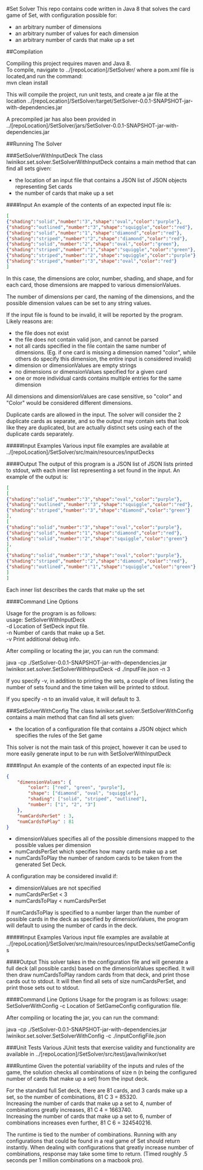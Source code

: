 #Set Solver
This repo contains code written in Java 8 that solves the card game of Set, with configuration possible for:

* an arbitrary number of dimensions 
* an arbitrary number of values for each dimension
* an arbitrary number of cards that make up a set

##Compilation

Compiling this project requires maven and Java 8.  
To compile, navigate to  ../[repoLocation]/SetSolver/ where a pom.xml file is located,and run the command: <br>
mvn clean install

This will compile the project, run unit tests, and create a jar file at the location ../[repoLocation]/SetSolver/target/SetSolver-0.0.1-SNAPSHOT-jar-with-dependencies.jar

A precompiled jar has also been provided in ../[repoLocation]/SetSolver/jars/SetSolver-0.0.1-SNAPSHOT-jar-with-dependencies.jar

##Running The Solver

###SetSolverWithInputDeck
The class lwinikor.set.solver.SetSolverWithInputDeck contains a main method that can find all sets given: 

* the location of an input file that contains a JSON list of JSON objects representing Set cards
* the number of cards that make up a set

####Input
An example of the contents of an expected input file is:

```json
[
{"shading":"solid","number":"3","shape":"oval","color":"purple"},
{"shading":"outlined","number":"3","shape":"squiggle","color":"red"},
{"shading":"solid","number":"1","shape":"diamond","color":"red"},
{"shading":"striped","number":"2","shape":"diamond","color":"red"},
{"shading":"solid","number":"2","shape":"oval","color":"green"},
{"shading":"striped","number":"1","shape":"squiggle","color":"green"},
{"shading":"striped","number":"2","shape":"squiggle","color":"purple"},
{"shading":"striped","number":"3","shape":"oval","color":"red"}
]
```

In this case, the dimensions are color, number, shading, and shape, and for each card, those dimensions are mapped to various dimensionValues. 

The number of dimensions per card, the naming of the dimensions, and the possible dimension values can be set to any string values.

If the input file is found to be invalid, it will be reported by the program. Likely reasons are:

* the file does not exist
* the file does not contain valid json, and cannot be parsed
* not all cards specified in the file contain the same number of dimensions. (Eg. if one card is missing a dimension named "color", while others do specify this dimension, the entire input is considered invalid)
* dimension or dimensionValues are empty strings
* no dimensions or dimensionValues specified for a given card
* one or more individual cards contains multiple entries for the same dimension

All dimensions and dimensionValues are case sensitive, so "color" and "Color" would be considered different dimensions.

Duplicate cards are allowed in the input. The solver will consider the 2 duplicate cards as separate, and so the output may contain sets that look like they are duplicated, but are actually distinct sets using each of the duplicate cards separately.

#####Input Examples
Various input file examples are available at ../[repoLocation]/SetSolver/src/main/resources/inputDecks

####Output
The output of this program is a JSON list of JSON lists printed to stdout, with each inner list representing a set found in the input.  An example of the output is:

```json
[
[
{"shading":"solid","number":"3","shape":"oval","color":"purple"},
{"shading":"outlined","number":"3","shape":"squiggle","color":"red"},
{"shading":"striped","number":"3","shape":"diamond","color":"green"}
],
[
{"shading":"solid","number":"3","shape":"oval","color":"purple"},
{"shading":"solid","number":"1","shape":"diamond","color":"red"},
{"shading":"solid","number":"2","shape":"squiggle","color":"green"}
],
[
{"shading":"solid","number":"3","shape":"oval","color":"purple"},
{"shading":"striped","number":"2","shape":"diamond","color":"red"},
{"shading":"outlined","number":"1","shape":"squiggle","color":"green"}
]
]
```
Each inner list describes the cards that make up the set

####Command Line Options

Usage for the program is as follows: <br>
usage: SetSolverWithInputDeck <br>
 -d <arg>   Location of SetDeck input file. <br>
 -n <arg>   Number of cards that make up a Set. <br>
 -v         Print additional debug info. <br>

After compiling or locating the jar, you can run the command:

java -cp ./SetSolver-0.0.1-SNAPSHOT-jar-with-dependencies.jar lwinikor.set.solver.SetSolverWithInputDeck -d ./inputFile.json -n 3

If you specify -v, in addition to printing the sets, a couple of lines listing the number of sets found and the time taken will be printed to stdout.

If you specify -n to an invalid value, it will default to 3.

###SetSolverWithConfig
The class lwinikor.set.solver.SetSolverWithConfig contains a main method that can find all sets given:

* the location of a configuration file that contains a JSON object which specifies the rules of the Set game 

This solver is not the main task of this project, however it can be used to more easily generate input to be run with SetSolverWithInputDeck

####Input
An example of the contents of an expected input file is:

```json
{
	"dimensionValues": {
		"color": ["red", "green", "purple"],
		"shape": ["diamond", "oval", "squiggle"],
		"shading": ["solid", "striped", "outlined"],
		"number": ["1", "2", "3"]
	},
	"numCardsPerSet" : 3,
	"numCardsToPlay" : 81
}
```
* dimensionValues specifies all of the possible dimensions mapped to the possible values per dimension
* numCardsPerSet which specifies how many cards make up a set
* numCardsToPlay the number of random cards to be taken from the generated Set Deck.

A configuration may be considered invalid if:

* dimensionValues are not specified
* numCardsPerSet < 3
* numCardsToPlay < numCardsPerSet

If numCardsToPlay is specified to a number larger than the number of possible cards in the deck as specified by dimensionValues, the program will default to using the number of cards in the deck.

#####Input Examples
Various input file examples are available at ../[repoLocation]/SetSolver/src/main/resources/inputDecks/setGameConfigs

####Output
This solver takes in the configuration file and will generate a full deck (all possible cards) based on the dimensionValues specified.  It will then draw numCardsToPlay random cards from that deck, and print those cards out to stdout.  It will then find all sets of size numCardsPerSet, and print those sets out to stdout.

####Command Line Options
Usage for the program is as follows:
usage: SetSolverWithConfig
 -c <arg>   Location of SetGameConfig configuration file.

After compiling or locating the jar, you can run the command:

java -cp ./SetSolver-0.0.1-SNAPSHOT-jar-with-dependencies.jar lwinikor.set.solver.SetSolverWithConfig -c ./inputConfigFile.json

###Unit Tests
Various JUnit tests that exercise validity and functionality are available in ../[repoLocation]/SetSolver/src/test/java/lwinikor/set

###Runtime
Given the potential variability of the inputs and rules of the game, the solution checks all combinations of size n (n being the configured number of cards that make up a set) from the input deck.

For the standard full Set deck, there are 81 cards, and 3 cards make up a set, so the number of combinations, 81 C 3 = 85320.<br>
Increasing the number of cards that make up a set to 4, number of combinations greatly increases, 81 C 4 = 1663740.<br>
Increasing the number of cards that make up a set to 6, number of combinations increases even further, 81 C 6 = 324540216.<br>

The runtime is tied to the number of combinations.  Running with any configurations that could be found in a real game of Set should return instantly.  When dealing with configurations that greatly increase number of combinations, response may take some time to return. (Timed roughly .5 seconds per 1 million combinations on a macbook pro).  
